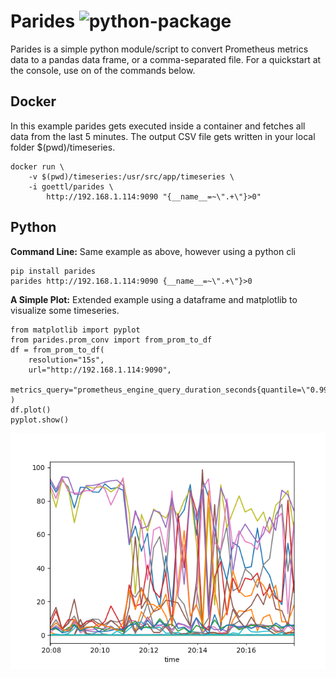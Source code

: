 # Parides ![python-package](https://github.com/goettl79/parides/workflows/python-package/badge.svg?branch=master)

Parides is a simple python module/script to convert Prometheus metrics data 
to a pandas data frame, or a comma-separated file. 
For a quickstart at the console, use on of the commands below. 


## Docker
In this example parides gets executed inside a container
and fetches all data from the last 5 minutes.
The output CSV file gets written in your local 
folder $(pwd)/timeseries.

    docker run \
        -v $(pwd)/timeseries:/usr/src/app/timeseries \
        -i goettl/parides \
            http://192.168.1.114:9090 "{__name__=~\".+\"}>0"
            
## Python

**Command Line:** Same example as above, however using a python cli
 
    pip install parides
    parides http://192.168.1.114:9090 {__name__=~\".+\"}>0
    
**A Simple Plot:** Extended example using a dataframe and matplotlib to
visualize some timeseries. 
     
    from matplotlib import pyplot
    from parides.prom_conv import from_prom_to_df
    df = from_prom_to_df(
        resolution="15s",
        url="http://192.168.1.114:9090",
        metrics_query="prometheus_engine_query_duration_seconds{quantile=\"0.99\"}"
    )
    df.plot()
    pyplot.show()

![python-package](docs/Figure_1.png)
